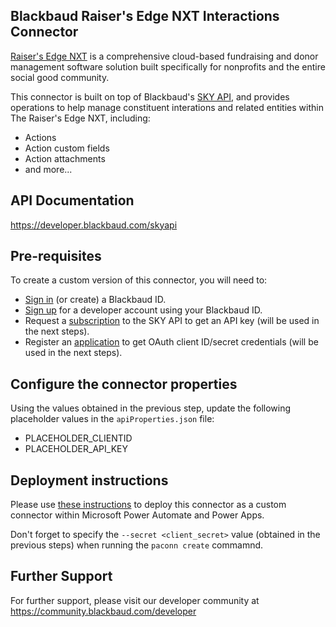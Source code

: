 ## Blackbaud Raiser's Edge NXT Interactions Connector

[Raiser's Edge NXT](https://www.blackbaud.com/products/blackbaud-raisers-edge-nxt) is a comprehensive cloud-based fundraising and donor management software solution built specifically for nonprofits and the entire social good community.  

This connector is built on top of Blackbaud's [SKY API](https://developer.blackbaud.com/skyapi), and provides operations to help manage constituent interations and related entities within The Raiser's Edge NXT, including:
* Actions
* Action custom fields
* Action attachments
* and more...

## API Documentation
https://developer.blackbaud.com/skyapi

## Pre-requisites
To create a custom version of this connector, you will need to:
* [Sign in](https://signin.blackbaud.com) (or create) a Blackbaud ID.
* [Sign up](https://developer.blackbaud.com/signup) for a developer account using your Blackbaud ID.
* Request a [subscription](https://developer.blackbaud.com/subscriptions) to the SKY API to get an API key (will be used in the next steps).
* Register an [application](https://developer.blackbaud.com/apps) to get OAuth client ID/secret credentials (will be used in the next steps).

## Configure the connector properties
Using the values obtained in the previous step, update the following placeholder values in the `apiProperties.json` file:
* PLACEHOLDER_CLIENTID
* PLACEHOLDER_API_KEY

## Deployment instructions
Please use [these instructions](https://docs.microsoft.com/en-us/connectors/custom-connectors/paconn-cli) to deploy this connector as a custom connector within Microsoft Power Automate and Power Apps.

Don't forget to specify the `--secret <client_secret>` value (obtained in the previous steps) when running the `paconn create` commamnd.

## Further Support
For further support, please visit our developer community at https://community.blackbaud.com/developer